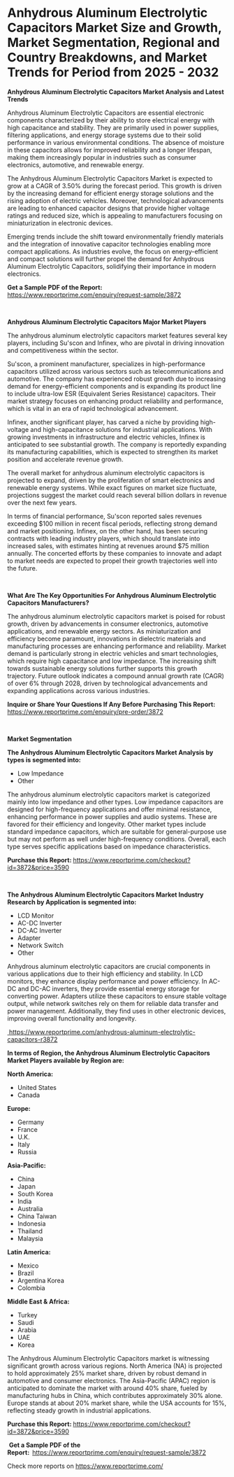 <p><h1>Anhydrous Aluminum Electrolytic Capacitors Market Size and Growth, Market Segmentation, Regional and Country Breakdowns, and Market Trends for Period from 2025 -  2032</h1></p><p><strong>Anhydrous Aluminum Electrolytic Capacitors Market Analysis and Latest Trends</strong></p>
<p><p>Anhydrous Aluminum Electrolytic Capacitors are essential electronic components characterized by their ability to store electrical energy with high capacitance and stability. They are primarily used in power supplies, filtering applications, and energy storage systems due to their solid performance in various environmental conditions. The absence of moisture in these capacitors allows for improved reliability and a longer lifespan, making them increasingly popular in industries such as consumer electronics, automotive, and renewable energy.</p><p>The Anhydrous Aluminum Electrolytic Capacitors Market is expected to grow at a CAGR of 3.50% during the forecast period. This growth is driven by the increasing demand for efficient energy storage solutions and the rising adoption of electric vehicles. Moreover, technological advancements are leading to enhanced capacitor designs that provide higher voltage ratings and reduced size, which is appealing to manufacturers focusing on miniaturization in electronic devices.</p><p>Emerging trends include the shift toward environmentally friendly materials and the integration of innovative capacitor technologies enabling more compact applications. As industries evolve, the focus on energy-efficient and compact solutions will further propel the demand for Anhydrous Aluminum Electrolytic Capacitors, solidifying their importance in modern electronics.</p></p>
<p><strong>Get a Sample PDF of the Report:&nbsp;</strong> <a href="https://www.reportprime.com/enquiry/request-sample/3872?utm_campaign=3035&utm_medium=2&utm_source=Github&utm_content=ia&utm_term=18032025&utm_id=anhydrous-aluminum-electrolytic-capacitors">https://www.reportprime.com/enquiry/request-sample/3872</a></p>
<p>&nbsp;</p>
<p><strong>Anhydrous Aluminum Electrolytic Capacitors Major Market Players</strong></p>
<p><p>The anhydrous aluminum electrolytic capacitors market features several key players, including Su'scon and Infinex, who are pivotal in driving innovation and competitiveness within the sector. </p><p>Su'scon, a prominent manufacturer, specializes in high-performance capacitors utilized across various sectors such as telecommunications and automotive. The company has experienced robust growth due to increasing demand for energy-efficient components and is expanding its product line to include ultra-low ESR (Equivalent Series Resistance) capacitors. Their market strategy focuses on enhancing product reliability and performance, which is vital in an era of rapid technological advancement.</p><p>Infinex, another significant player, has carved a niche by providing high-voltage and high-capacitance solutions for industrial applications. With growing investments in infrastructure and electric vehicles, Infinex is anticipated to see substantial growth. The company is reportedly expanding its manufacturing capabilities, which is expected to strengthen its market position and accelerate revenue growth.</p><p>The overall market for anhydrous aluminum electrolytic capacitors is projected to expand, driven by the proliferation of smart electronics and renewable energy systems. While exact figures on market size fluctuate, projections suggest the market could reach several billion dollars in revenue over the next few years.</p><p>In terms of financial performance, Su'scon reported sales revenues exceeding $100 million in recent fiscal periods, reflecting strong demand and market positioning. Infinex, on the other hand, has been securing contracts with leading industry players, which should translate into increased sales, with estimates hinting at revenues around $75 million annually. The concerted efforts by these companies to innovate and adapt to market needs are expected to propel their growth trajectories well into the future.</p></p>
<p>&nbsp;</p>
<p><strong>What Are The Key Opportunities For Anhydrous Aluminum Electrolytic Capacitors Manufacturers?</strong></p>
<p><p>The anhydrous aluminum electrolytic capacitors market is poised for robust growth, driven by advancements in consumer electronics, automotive applications, and renewable energy sectors. As miniaturization and efficiency become paramount, innovations in dielectric materials and manufacturing processes are enhancing performance and reliability. Market demand is particularly strong in electric vehicles and smart technologies, which require high capacitance and low impedance. The increasing shift towards sustainable energy solutions further supports this growth trajectory. Future outlook indicates a compound annual growth rate (CAGR) of over 6% through 2028, driven by technological advancements and expanding applications across various industries.</p></p>
<p><strong>Inquire or Share Your Questions If Any Before Purchasing This Report:</strong> <a href="https://www.reportprime.com/enquiry/pre-order/3872?utm_campaign=3035&utm_medium=2&utm_source=Github&utm_content=ia&utm_term=18032025&utm_id=anhydrous-aluminum-electrolytic-capacitors">https://www.reportprime.com/enquiry/pre-order/3872</a></p>
<p>&nbsp;</p>
<p><strong>Market Segmentation</strong></p>
<p><strong>The Anhydrous Aluminum Electrolytic Capacitors Market Analysis by types is segmented into:</strong></p>
<p><ul><li>Low Impedance</li><li>Other</li></ul></p>
<p><p>The anhydrous aluminum electrolytic capacitors market is categorized mainly into low impedance and other types. Low impedance capacitors are designed for high-frequency applications and offer minimal resistance, enhancing performance in power supplies and audio systems. These are favored for their efficiency and longevity. Other market types include standard impedance capacitors, which are suitable for general-purpose use but may not perform as well under high-frequency conditions. Overall, each type serves specific applications based on impedance characteristics.</p></p>
<p><strong>Purchase this Report:&nbsp;</strong><a href="https://www.reportprime.com/checkout?id=3872&price=3590&utm_campaign=3035&utm_medium=2&utm_source=Github&utm_content=ia&utm_term=18032025&utm_id=anhydrous-aluminum-electrolytic-capacitors">https://www.reportprime.com/checkout?id=3872&price=3590</a></p>
<p>&nbsp;</p>
<p><strong>The Anhydrous Aluminum Electrolytic Capacitors Market Industry Research by Application is segmented into:</strong></p>
<p><ul><li>LCD Monitor</li><li>AC-DC Inverter</li><li>DC-AC Inverter</li><li>Adapter</li><li>Network Switch</li><li>Other</li></ul></p>
<p><p>Anhydrous aluminum electrolytic capacitors are crucial components in various applications due to their high efficiency and stability. In LCD monitors, they enhance display performance and power efficiency. In AC-DC and DC-AC inverters, they provide essential energy storage for converting power. Adapters utilize these capacitors to ensure stable voltage output, while network switches rely on them for reliable data transfer and power management. Additionally, they find uses in other electronic devices, improving overall functionality and longevity.</p></p>
<p><a href="https://www.reportprime.com/anhydrous-aluminum-electrolytic-capacitors-r3872?utm_campaign=3035&utm_medium=2&utm_source=Github&utm_content=ia&utm_term=18032025&utm_id=anhydrous-aluminum-electrolytic-capacitors">&nbsp;https://www.reportprime.com/anhydrous-aluminum-electrolytic-capacitors-r3872</a></p>
<p><strong>In terms of Region, the Anhydrous Aluminum Electrolytic Capacitors Market Players available by Region are:</strong></p>
<p>
    <p> <strong> North America: </strong>
        <ul>
            <li>United States</li>
            <li>Canada</li>
        </ul>
        </p> 
    <p> <strong> Europe: </strong>
        <ul>
            <li>Germany</li>
            <li>France</li>
            <li>U.K.</li>
            <li>Italy</li>
            <li>Russia</li>
        </ul>
        </p> 
    <p> <strong> Asia-Pacific: </strong>
        <ul>
            <li>China</li>
            <li>Japan</li>
            <li>South Korea</li>
            <li>India</li>
            <li>Australia</li>
            <li>China Taiwan</li>
            <li>Indonesia</li>
            <li>Thailand</li>
            <li>Malaysia</li>
        </ul>
        </p> 
    <p> <strong> Latin America: </strong>
        <ul>
            <li>Mexico</li>
            <li>Brazil</li>
            <li>Argentina Korea</li>
            <li>Colombia</li>
        </ul>
        </p> 
    <p> <strong> Middle East & Africa: </strong>
        <ul>
            <li>Turkey</li>
            <li>Saudi</li>
            <li>Arabia</li>
            <li>UAE</li>
            <li>Korea</li>
        </ul>
    </p>
    </p>
<p><p>The Anhydrous Aluminum Electrolytic Capacitors market is witnessing significant growth across various regions. North America (NA) is projected to hold approximately 25% market share, driven by robust demand in automotive and consumer electronics. The Asia-Pacific (APAC) region is anticipated to dominate the market with around 40% share, fueled by manufacturing hubs in China, which contributes approximately 30% alone. Europe stands at about 20% market share, while the USA accounts for 15%, reflecting steady growth in industrial applications.</p></p>
<p><strong>Purchase this Report: </strong><a href="https://www.reportprime.com/checkout?id=3872&price=3590&utm_campaign=3035&utm_medium=2&utm_source=Github&utm_content=ia&utm_term=18032025&utm_id=anhydrous-aluminum-electrolytic-capacitors">https://www.reportprime.com/checkout?id=3872&price=3590</a></p>
<p>&nbsp;<strong>Get a Sample PDF of the Report:&nbsp;&nbsp;</strong><a href="https://www.reportprime.com/enquiry/request-sample/3872?utm_campaign=3035&utm_medium=2&utm_source=Github&utm_content=ia&utm_term=18032025&utm_id=anhydrous-aluminum-electrolytic-capacitors">https://www.reportprime.com/enquiry/request-sample/3872</a></p>
<p><strong></strong></p>
<p>Check more reports on <a href="https://www.reportprime.com/?utm_campaign=3035&utm_medium=2&utm_source=Github&utm_content=ia&utm_term=18032025&utm_id=anhydrous-aluminum-electrolytic-capacitors">https://www.reportprime.com/</a></p>